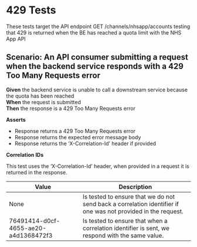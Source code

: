 # 429 Tests

These tests target the API endpoint GET /channels/nhsapp/accounts testing that 429 is returned when the BE has reached a quota limit with the NHS App API


## Scenario: An API consumer submitting a request when the backend service responds with a 429 Too Many Requests error

**Given** the backend service is unable to call a downstream service because the quota has been reached
<br/>
**When** the request is submitted
<br/>
**Then** the response is a 429 Too Many Requests error
<br/>

**Asserts**
- Response returns a 429 Too Many Requests error
- Response returns the expected error message body
- Response returns the ‘X-Correlation-Id’ header if provided

**Correlation IDs**

This test uses the ‘X-Correlation-Id’ header, when provided in a request it is returned in the response.

| Value                                | Description                                                                                                   |
|--------------------------------------|---------------------------------------------------------------------------------------------------------------|
| None                                 | Is tested to ensure that we do not send back a correlation identifier if one was not provided in the request. |
| 76491414-d0cf-4655-ae20-a4d1368472f3 | Is tested to ensure that when a correlation identifier is sent, we respond with the same value.               |
